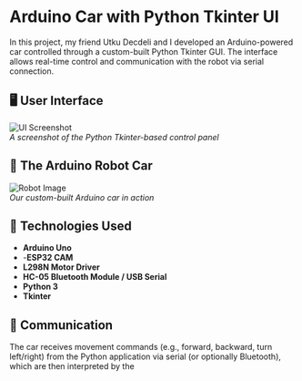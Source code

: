 # Arduino Car with Python Tkinter UI

In this project, my friend Utku Decdeli and I developed an Arduino-powered car controlled through a custom-built Python Tkinter GUI. The interface allows real-time control and communication with the robot via serial connection.

## 🖥️ User Interface

![UI Screenshot](images/ui.png)  
*A screenshot of the Python Tkinter-based control panel*

## 🚗 The Arduino Robot Car

![Robot Image](images/robot.png)  
*Our custom-built Arduino car in action*

## 🔧 Technologies Used

- **Arduino Uno**
- -**ESP32 CAM**
- **L298N Motor Driver**
- **HC-05 Bluetooth Module / USB Serial**
- **Python 3**
- **Tkinter**

## 📡 Communication

The car receives movement commands (e.g., forward, backward, turn left/right) from the Python application via serial (or optionally Bluetooth), which are then interpreted by the
